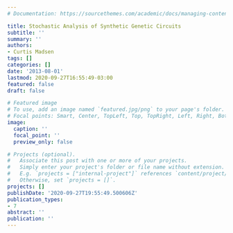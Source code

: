 ```yaml
---
# Documentation: https://sourcethemes.com/academic/docs/managing-content/

title: Stochastic Analysis of Synthetic Genetic Circuits
subtitle: ''
summary: ''
authors:
- Curtis Madsen
tags: []
categories: []
date: '2013-08-01'
lastmod: 2020-09-27T16:55:49-03:00
featured: false
draft: false

# Featured image
# To use, add an image named `featured.jpg/png` to your page's folder.
# Focal points: Smart, Center, TopLeft, Top, TopRight, Left, Right, BottomLeft, Bottom, BottomRight.
image:
  caption: ''
  focal_point: ''
  preview_only: false

# Projects (optional).
#   Associate this post with one or more of your projects.
#   Simply enter your project's folder or file name without extension.
#   E.g. `projects = ["internal-project"]` references `content/project/deep-learning/index.md`.
#   Otherwise, set `projects = []`.
projects: []
publishDate: '2020-09-27T19:55:49.500606Z'
publication_types:
- 7
abstract: ''
publication: ''
---
```

